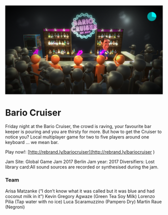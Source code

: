
![The main screen](https://github.com/mraue/ggj2017/blob/master/screenshot.png)

# Bario Cruiser

Friday night at the Bario Cruiser, the crowd is raving, your favourite bar keeper is pouring and you are thirsty for more. But how to get the Cruiser to notice you? Local multiplayer game for two to five players around one keyboard … we mean bar.

Play now!: [http://rebrand.ly/bariocruiser](http://rebrand.ly/bariocruiser )

Jam Site: Global Game Jam 2017 Berlin
Jam year: 2017
Diversifiers: Lost library card:All sound sources are recorded or synthesised during the jam.

### Team

Arisa Matzanke (“I don’t know what it was called but it was blue and had coconut milk in it”)
Kevin Gregory Agwaze (Green Tea Soy Milk)
Lorenzo Pilia (Tap water with no ice)
Luca Scaramuzzino (Pampero Dry)
Martin Raue (Negroni)
